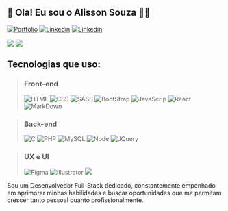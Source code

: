 ## 👋 Ola! Eu sou o Alisson Souza 🧑‍💻

[![Portfolio](https://img.shields.io/website?label=Portifolio&style=for-the-badge&url=http://alissonsouza.rf.gd/)](http://alissonsouza.rf.gd/)
[![Linkedin](https://img.shields.io/badge/LinkedIn-0077B5?style=for-the-badge&logo=linkedin&logoColor=white)](http://alissonsouza.rf.gd/)
[![Linkedin](https://img.shields.io/badge/Instagram-E4405F?style=for-the-badge&logo=instagram&logoColor=white)](https://www.instagram.com/alissonsilveiras/)

<div align="left">
    <img align="center"
    src="https://github-readme-stats.vercel.app/api?username=alisson1228&show_icons=true&theme=tokyonight"/>
    <img align="center" src="https://github-readme-stats.vercel.app/api/top-langs/?username=alisson1228&layout=compact&theme=tokyonight"/>
</div>

## Tecnologias que uso:

> ### Front-end
>
> ![HTML](https://img.shields.io/badge/HTML5-E34F26?style=for-the-badge&logo=html5&logoColor=white)
![CSS](https://img.shields.io/badge/CSS3-1572B6?style=for-the-badge&logo=css3&logoColor=white)
![SASS](https://img.shields.io/badge/Sass-CC6699?style=for-the-badge&logo=sass&logoColor=white)
![BootStrap](https://img.shields.io/badge/Bootstrap-563D7C?style=for-the-badge&logo=bootstrap&logoColor=white)
![JavaScrip](https://img.shields.io/badge/JavaScript-323330?style=for-the-badge&logo=javascript&logoColor=F7DF1E)
![React](https://img.shields.io/badge/React-20232A?style=for-the-badge&logo=react&logoColor=61DAFB)
![MarkDown](https://img.shields.io/badge/Markdown-000000?style=for-the-badge&logo=markdown&logoColor=white)

> ### Back-end
>
> ![C](https://img.shields.io/badge/C-00599C?style=for-the-badge&logo=c&logoColor=white)
![PHP](https://img.shields.io/badge/PHP-777BB4?style=for-the-badge&logo=php&logoColor=white)
![MySQL](https://img.shields.io/badge/MySQL-005C84?style=for-the-badge&logo=mysql&logoColor=white)
![Node](https://img.shields.io/badge/Node.js-43853D?style=for-the-badge&logo=node.js&logoColor=white)
![JQuery](https://img.shields.io/badge/jQuery-0769AD?style=for-the-badge&logo=jquery&logoColor=white)

> ### UX e UI
>
> ![Figma](https://img.shields.io/badge/Figma-F24E1E?style=for-the-badge&logo=figma&logoColor=white)
![Illustrator](https://img.shields.io/badge/Adobe%20Illustrator-FF9A00?style=for-the-badge&logo=adobe%20illustrator&logoColor=white)
![](https://img.shields.io/badge/Adobe%20Photoshop-31A8FF?style=for-the-badge&logo=Adobe%20Photoshop&logoColor=black)



Sou um Desenvolvedor Full-Stack dedicado, constantemente empenhado em aprimorar minhas habilidades e buscar oportunidades que me permitam crescer tanto pessoal quanto profissionalmente.
